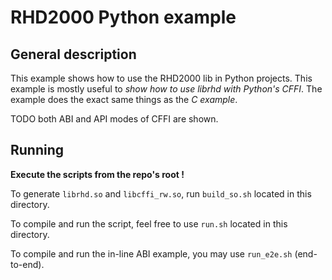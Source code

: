 # RHD2000 Python example

## General description

This example shows how to use the RHD2000 lib in Python projects. This example is mostly useful to _show how to use librhd with Python's CFFI_. The example does the exact same things as the _C example_.

TODO both ABI and API modes of CFFI are shown.

## Running

**Execute the scripts from the repo's root !**

To generate `librhd.so` and `libcffi_rw.so`, run `build_so.sh` located in this directory.

To compile and run the script, feel free to use `run.sh` located in this directory.

To compile and run the in-line ABI example, you may use `run_e2e.sh` (end-to-end).

